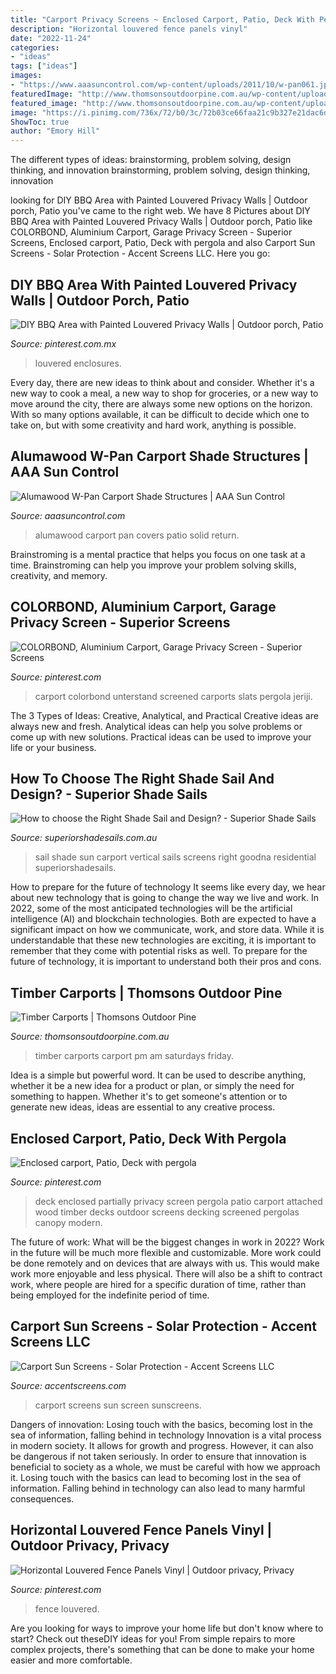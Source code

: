 ```yaml
---
title: "Carport Privacy Screens ~ Enclosed Carport, Patio, Deck With Pergola"
description: "Horizontal louvered fence panels vinyl"
date: "2022-11-24"
categories:
- "ideas"
tags: ["ideas"]
images:
- "https://www.aaasuncontrol.com/wp-content/uploads/2011/10/w-pan061.jpg"
featuredImage: "http://www.thomsonsoutdoorpine.com.au/wp-content/uploads/berowra-carport-01.jpg"
featured_image: "http://www.thomsonsoutdoorpine.com.au/wp-content/uploads/berowra-carport-01.jpg"
image: "https://i.pinimg.com/736x/72/b0/3c/72b03ce66faa21c9b327e21dac6d89a2.jpg"
ShowToc: true
author: "Emory Hill"
---
```



The different types of ideas: brainstorming, problem solving, design thinking, and innovation
brainstorming, problem solving, design thinking, innovation

	

		
looking for DIY BBQ Area with Painted Louvered Privacy Walls | Outdoor porch, Patio you've came to the right web. We have 8 Pictures about DIY BBQ Area with Painted Louvered Privacy Walls | Outdoor porch, Patio like COLORBOND, Aluminium Carport, Garage Privacy Screen - Superior Screens, Enclosed carport, Patio, Deck with pergola and also Carport Sun Screens - Solar Protection - Accent Screens LLC. Here you go:
		
    
## DIY BBQ Area With Painted Louvered Privacy Walls | Outdoor Porch, Patio

<img loading=lazy src="https://i.pinimg.com/originals/c0/15/4b/c0154b9080aceba4e76593cb298fdf2e.png" onerror="this.onerror=null;this.src='https://tse3.mm.bing.net/th?id=OIP.fcu_99-4RbU7T3pCm0nonQHaFj&amp;pid=15.1';" alt="DIY BBQ Area with Painted Louvered Privacy Walls | Outdoor porch, Patio">

_Source: pinterest.com.mx_

>louvered enclosures. 

	

Every day, there are new ideas to think about and consider. Whether it's a new way to cook a meal, a new way to shop for groceries, or a new way to move around the city, there are always some new options on the horizon. With so many options available, it can be difficult to decide which one to take on, but with some creativity and hard work, anything is possible.

    
## Alumawood W-Pan Carport Shade Structures | AAA Sun Control

<img loading=lazy src="https://www.aaasuncontrol.com/wp-content/uploads/2011/10/w-pan061.jpg" onerror="this.onerror=null;this.src='https://tse1.mm.bing.net/th?id=OIP.YdSWn1Mp2NYijJ77ep-n6gHaFj&amp;pid=15.1';" alt="Alumawood W-Pan Carport Shade Structures | AAA Sun Control">

_Source: aaasuncontrol.com_

>alumawood carport pan covers patio solid return. 

	

Brainstroming is a mental practice that helps you focus on one task at a time. Brainstroming can help you improve your problem solving skills, creativity, and memory.

    
## COLORBOND, Aluminium Carport, Garage Privacy Screen - Superior Screens

<img loading=lazy src="https://i.pinimg.com/736x/72/b0/3c/72b03ce66faa21c9b327e21dac6d89a2.jpg" onerror="this.onerror=null;this.src='https://tse1.mm.bing.net/th?id=OIP.CBN-QJIO5bG9otKCZyU-zQHaGO&amp;pid=15.1';" alt="COLORBOND, Aluminium Carport, Garage Privacy Screen - Superior Screens">

_Source: pinterest.com_

>carport colorbond unterstand screened carports slats pergola jeriji. 

	

The 3 Types of Ideas: Creative, Analytical, and Practical
Creative ideas are always new and fresh. Analytical ideas can help you solve problems or come up with new solutions. Practical ideas can be used to improve your life or your business.

    
## How To Choose The Right Shade Sail And Design? - Superior Shade Sails

<img loading=lazy src="https://www.superiorshadesails.com.au/wp-content/uploads/2017/07/Goodna-Carport-Sun-Shade-Sail-5.jpg" onerror="this.onerror=null;this.src='https://tse3.mm.bing.net/th?id=OIP.7LfNDDm1hGBDMKWOmLmK_wHaFj&amp;pid=15.1';" alt="How to choose the Right Shade Sail and Design? - Superior Shade Sails">

_Source: superiorshadesails.com.au_

>sail shade sun carport vertical sails screens right goodna residential superiorshadesails. 

	

How to prepare for the future of technology
It seems like every day, we hear about new technology that is going to change the way we live and work. In 2022, some of the most anticipated technologies will be the artificial intelligence (AI) and blockchain technologies. Both are expected to have a significant impact on how we communicate, work, and store data. While it is understandable that these new technologies are exciting, it is important to remember that they come with potential risks as well. To prepare for the future of technology, it is important to understand both their pros and cons.

    
## Timber Carports | Thomsons Outdoor Pine

<img loading=lazy src="http://www.thomsonsoutdoorpine.com.au/wp-content/uploads/berowra-carport-01.jpg" onerror="this.onerror=null;this.src='https://tse1.mm.bing.net/th?id=OIP.Svj93Nic9ShhjIut9V5EiAHaFj&amp;pid=15.1';" alt="Timber Carports | Thomsons Outdoor Pine">

_Source: thomsonsoutdoorpine.com.au_

>timber carports carport pm am saturdays friday. 

	

Idea is a simple but powerful word. It can be used to describe anything, whether it be a new idea for a product or plan, or simply the need for something to happen. Whether it's to get someone's attention or to generate new ideas, ideas are essential to any creative process.

    
## Enclosed Carport, Patio, Deck With Pergola

<img loading=lazy src="https://i.pinimg.com/originals/7c/9d/9a/7c9d9a7b3b03fc223bc2e051204ede5f.jpg" onerror="this.onerror=null;this.src='https://tse4.mm.bing.net/th?id=OIP.IwAoreNJzJjnNmsq8ot-1AHaE3&amp;pid=15.1';" alt="Enclosed carport, Patio, Deck with pergola">

_Source: pinterest.com_

>deck enclosed partially privacy screen pergola patio carport attached wood timber decks outdoor screens decking screened pergolas canopy modern. 

	

The future of work: What will be the biggest changes in work in 2022?
Work in the future will be much more flexible and customizable. More work could be done remotely and on devices that are always with us. This would make work more enjoyable and less physical. There will also be a shift to contract work, where people are hired for a specific duration of time, rather than being employed for the indefinite period of time.

    
## Carport Sun Screens - Solar Protection - Accent Screens LLC

<img loading=lazy src="http://www.accentscreens.com/uploads/4/8/7/1/48716637/3172998_orig.jpg" onerror="this.onerror=null;this.src='https://tse4.mm.bing.net/th?id=OIP.C637PNiU2bWFWD7uzMfu8wHaEK&amp;pid=15.1';" alt="Carport Sun Screens - Solar Protection - Accent Screens LLC">

_Source: accentscreens.com_

>carport screens sun screen sunscreens. 

	

Dangers of innovation: Losing touch with the basics, becoming lost in the sea of information, falling behind in technology
Innovation is a vital process in modern society. It allows for growth and progress. However, it can also be dangerous if not taken seriously. In order to ensure that innovation is beneficial to society as a whole, we must be careful with how we approach it. Losing touch with the basics can lead to becoming lost in the sea of information. Falling behind in technology can also lead to many harmful consequences.

    
## Horizontal Louvered Fence Panels Vinyl | Outdoor Privacy, Privacy

<img loading=lazy src="https://i.pinimg.com/originals/36/1b/02/361b026429978de28452fb260481895d.jpg" onerror="this.onerror=null;this.src='https://tse1.mm.bing.net/th?id=OIP.Wl3crFDn3kAaDQWCQ3PGigHaJ4&amp;pid=15.1';" alt="Horizontal Louvered Fence Panels Vinyl | Outdoor privacy, Privacy">

_Source: pinterest.com_

>fence louvered. 

	

Are you looking for ways to improve your home life but don't know where to start? Check out theseDIY ideas for you! From simple repairs to more complex projects, there's something that can be done to make your home easier and more comfortable.

